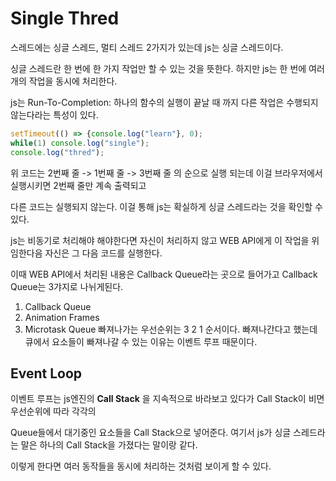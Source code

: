 # Single Thred
스레드에는 싱글 스레드, 멀티 스레드 2가지가 있는데 js는 싱글 스레드이다. 

싱글 스레드란 한 번에 한 가지 작업만 할 수 있는 것을 뜻한다. 하지만 js는 한 번에 여러 개의 작업을 동시에 처리한다.

js는 Run-To-Completion: 하나의 함수의 실행이 끝날 때 까지 다른 작업은 수행되지 않는다라는 특성이 있다.

```js
setTimeout(() => {console.log("learn"}, 0);
while(1) console.log("single");
console.log("thred");
```
위 코드는 2번째 줄 -> 1번째 줄 -> 3번째 줄 의 순으로 실행 되는데 이걸 브라우저에서 실행시키면 2번째 줄만 계속 출력되고

다른 코드는 실행되지 않는다. 이걸 통해 js는 확실하게 싱글 스레드라는 것을 확인할 수 있다.

js는 비동기로 처리해야 해야한다면 자신이 처리하지 않고 WEB API에게 이 작업을 위임한다음 자신은 그 다음 코드를 실행한다.

이때 WEB API에서 처리된 내용은 Callback Queue라는 곳으로 들어가고 Callback Queue는 3갸지로 나뉘게된다.
1. Callback Queue
2. Animation Frames
3. Microtask Queue
빠져나가는 우선순위는 3 2 1 순서이다. 빠져나간다고 했는데 큐에서 요소들이 빠져나갈 수 있는 이유는 이벤트 루프 때문이다.

## Event Loop
이벤트 루프는 js엔진의 **Call Stack** 을 지속적으로 바라보고 있다가 Call Stack이 비면 우선순위에 따라 각각의

Queue들에서 대기중인 요소들을 Call Stack으로 넣어준다. 여기서 js가 싱글 스레드라는 말은 하나의 Call Stack을 가졌다는 말이랑 같다.

이렇게 한다면 여러 동작들을 동시에 처리하는 것처럼 보이게 할 수 있다.

